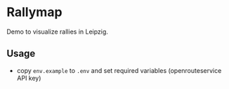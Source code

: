 # Rallymap

Demo to visualize rallies in Leipzig.

## Usage

- copy `env.example` to `.env` and set required variables (openrouteservice API key)
